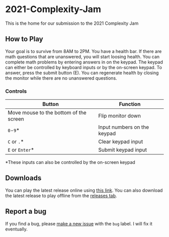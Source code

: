 # 2021-Complexity-Jam
This is the home for our submission to the 2021 Complexity Jam

## How to Play
Your goal is to survive from 8AM to 2PM. You have a health bar. If there are math questions that are unanswered, you will start loosing health. You can complete math problems by entering answers in on the keypad. The keypad can either be controlled by keyboard inputs or by the on-screen keypad. To answer, press the submit button (E). You can regenerate health by closing the monitor while there are no unanswered questions.
### Controls
Button | Function
--- | --- 
Move mouse to the bottom of the screen | Flip monitor down
`0`-`9`* | Input numbers on the keypad
`C` or `.`* | Clear keypad input
`E` or `Enter`*| Submit keypad input

*These inputs can also be controlled by the on-screen keypad

## Downloads
You can play the latest release online using [this link](https://calebri.github.io/2021-Complexity-Jam/). You can also download the latest release to play offline from the [releases tab](https://github.com/Calebri/2021-Complexity-Jam/releases).

## Report a bug
If you find a bug, please [make a new issue](https://github.com/Calebri/2021-Complexity-Jam/issues/new) with the `bug` label. I will fix it eventually.
